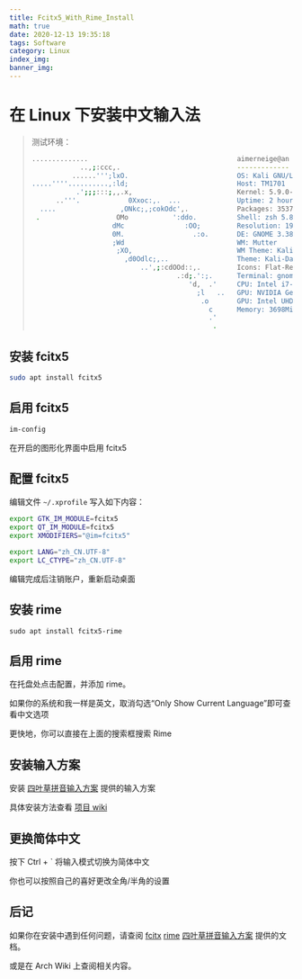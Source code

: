 ```yaml
---
title: Fcitx5_With_Rime_Install
math: true
date: 2020-12-13 19:35:18
tags: Software
category: Linux
index_img:
banner_img:
---
```


# 在 Linux 下安装中文输入法

> 测试环境：
>
> ```bash
> ..............                                     aimerneige@an
>             ..,;:ccc,.                             -------------
>           ......''';lxO.                           OS: Kali GNU/Linux Rolling x86_64
> .....''''..........,:ld;                           Host: TM1701
>            .';;;:::;,,.x,                          Kernel: 5.9.0-kali4-amd64
>       ..'''.            0Xxoc:,.  ...              Uptime: 2 hours, 11 mins
>   ....                ,ONkc;,;cokOdc',.            Packages: 3537 (dpkg)
>  .                   OMo           ':ddo.          Shell: zsh 5.8
>                     dMc               :OO;         Resolution: 1920x1080, 1440x2560
>                     0M.                 .:o.       DE: GNOME 3.38.2
>                     ;Wd                            WM: Mutter
>                      ;XO,                          WM Theme: Kali-Dark
>                        ,d0Odlc;,..                 Theme: Kali-Dark [GTK2/3]
>                            ..',;:cdOOd::,.         Icons: Flat-Remix-Blue-Dark [GTK2/> 3]
>                                     .:d;.':;.      Terminal: gnome-terminal
>                                        'd,  .'     CPU: Intel i7-8550U (8) @ 4.000GHz
>                                          ;l   ..   GPU: NVIDIA GeForce MX250
>                                           .o       GPU: Intel UHD Graphics 620
>                                             c      Memory: 3698MiB / 15899MiB
>                                             .'
>                                              .
> ```

## 安装 fcitx5

```bash
sudo apt install fcitx5
```

## 启用 fcitx5

```bash
im-config
```

在开启的图形化界面中启用 fcitx5

## 配置 fcitx5

编辑文件 `~/.xprofile` 写入如下内容：

```bash
export GTK_IM_MODULE=fcitx5
export QT_IM_MODULE=fcitx5
export XMODIFIERS="@im=fcitx5"

export LANG="zh_CN.UTF-8"
export LC_CTYPE="zh_CN.UTF-8"
```

编辑完成后注销账户，重新启动桌面

## 安装 rime

```
sudo apt install fcitx5-rime
```

## 启用 rime

在托盘处点击配置，并添加 rime。

如果你的系统和我一样是英文，取消勾选“Only Show Current Language”即可查看中文选项

更快地，你可以直接在上面的搜索框搜索 Rime

## 安装输入方案

安装 [四叶草拼音输入方案](https://github.com/fkxxyz/rime-cloverpinyin) 提供的输入方案

具体安装方法查看 [项目 wiki](https://github.com/fkxxyz/rime-cloverpinyin/wiki)

## 更换简体中文

按下 Ctrl + ` 将输入模式切换为简体中文

你也可以按照自己的喜好更改全角/半角的设置

## 后记

如果你在安装中遇到任何问题，请查阅 [fcitx](https://www.fcitx-im.org/wiki/Special:MyLanguage/Fcitx) [rime](https://rime.im/docs/) [四叶草拼音输入方案](https://github.com/fkxxyz/rime-cloverpinyin/wiki) 提供的文档。

或是在 Arch Wiki 上查阅相关内容。
